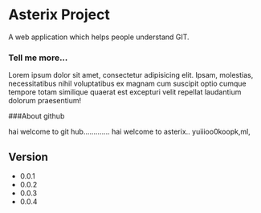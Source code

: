 Asterix Project
=======
A web application which helps people understand GIT.

### Tell me more...
Lorem ipsum dolor sit amet, consectetur adipisicing elit. Ipsam, molestias, necessitatibus nihil voluptatibus ex magnam cum suscipit optio cumque tempore totam similique quaerat est excepturi velit repellat laudantium dolorum praesentium!

###About github

hai welcome to git hub.............
hai welcome to asterix..
yuiiioo0koopk,ml,


## Version
* 0.0.1
* 0.0.2
* 0.0.3
* 0.0.4
